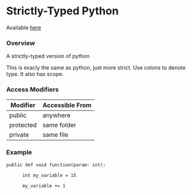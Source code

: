 # Strictly-Typed Python

Available [here](https://github.com/User-2357/Strictly-Typed-Python/)

### Overview

A strictly-typed version of python

This is exacly the same as python, just more strict.
Use colons to denote type.
It also has scope.

### Access Modifiers

Modifier|Accessible From
--------|---------------
public  |anywhere
protected | same folder
private | same file

### Example

    public def void function(param: int):
  
          int my_variable = 15
          
          my_variable += 1


